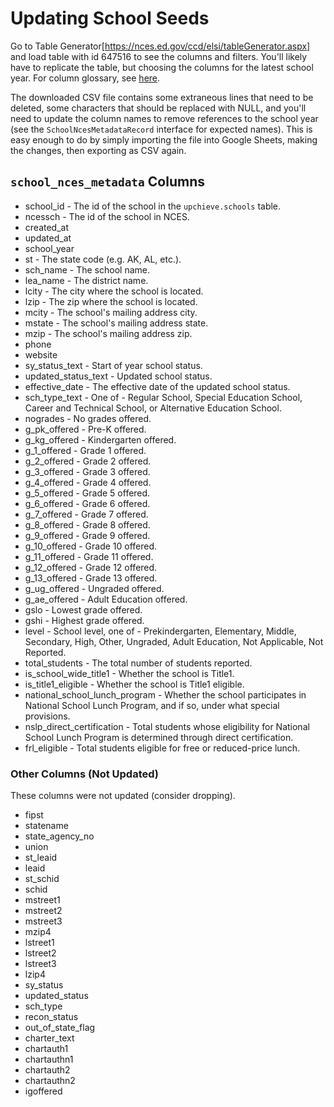 # Updating School Seeds

Go to Table Generator[https://nces.ed.gov/ccd/elsi/tableGenerator.aspx] and load table with id 647516 to see the columns and filters.
You'll likely have to replicate the table, but choosing the columns for the latest school year.
For column glossary, see [here](https://nces.ed.gov/ccd/elsi/glossary.aspx?app=tableGenerator&term=11020,9558,13392,47446,47676,47407,47447,47448,47650,47246,47235,47438,47219,47677,47238,47240,47657,47210,47439,47654,13403,49759,47213,47212,47634,47635,47636,47637,47638,47639,47640,47641,47642,47643,47644,47645,47646,47647,47666,47648,47667,47668,47450,47244,47664,47665,47214,47441,47443,47442&level=PublicSchool&groupby=0).

The downloaded CSV file contains some extraneous lines that need to be deleted, some characters that should be replaced with NULL, and you'll need 
to update the column names to remove references to the school year (see the `SchoolNcesMetadataRecord` interface for expected names).
This is easy enough to do by simply importing the file into Google Sheets, making the changes, then exporting as CSV again.

## `school_nces_metadata` Columns
 * school_id - The id of the school in the `upchieve.schools` table.
 * ncessch - The id of the school in NCES.
 * created_at
 * updated_at
 * school_year         
 * st - The state code (e.g. AK, AL, etc.).
 * sch_name - The school name.
 * lea_name - The district name.
 * lcity - The city where the school is located.
 * lzip - The zip where the school is located.
 * mcity - The school's mailing address city.
 * mstate - The school's mailing address state.
 * mzip - The school's mailing address zip.
 * phone               
 * website             
 * sy_status_text - Start of year school status.
 * updated_status_text - Updated school status.
 * effective_date - The effective date of the updated school status.
 * sch_type_text - One of - Regular School, Special Education School, Career and Technical School, or Alternative Education School.
 * nogrades - No grades offered.
 * g_pk_offered - Pre-K offered.   
 * g_kg_offered - Kindergarten offered.
 * g_1_offered - Grade 1 offered.
 * g_2_offered - Grade 2 offered.
 * g_3_offered - Grade 3 offered.
 * g_4_offered - Grade 4 offered.
 * g_5_offered - Grade 5 offered.
 * g_6_offered - Grade 6 offered.
 * g_7_offered - Grade 7 offered.
 * g_8_offered - Grade 8 offered.
 * g_9_offered - Grade 9 offered.
 * g_10_offered - Grade 10 offered.
 * g_11_offered - Grade 11 offered.
 * g_12_offered - Grade 12 offered.
 * g_13_offered - Grade 13 offered.
 * g_ug_offered - Ungraded offered.
 * g_ae_offered - Adult Education offered.
 * gslo - Lowest grade offered.
 * gshi - Highest grade offered.       
 * level - School level, one of - Prekindergarten, Elementary, Middle, Secondary, High, Other, Ungraded, Adult Education, Not Applicable, Not Reported.
 * total_students - The total number of students reported.
 * is_school_wide_title1 - Whether the school is Title1.
 * is_title1_eligible - Whether the school is Title1 eligible.
 * national_school_lunch_program - Whether the school participates in National School Lunch Program, and if so, under what special provisions.
 * nslp_direct_certification - Total students whose eligibility for National School Lunch Program is determined through direct certification.
 * frl_eligible - Total students eligible for free or reduced-price lunch.

### Other Columns (Not Updated)
These columns were not updated (consider dropping).
 * fipst
 * statename
 * state_agency_no
 * union
 * st_leaid
 * leaid
 * st_schid
 * schid
 * mstreet1
 * mstreet2
 * mstreet3
 * mzip4
 * lstreet1
 * lstreet2            
 * lstreet3            
 * lzip4
 * sy_status
 * updated_status
 * sch_type        
 * recon_status   
 * out_of_state_flag
 * charter_text
 * chartauth1
 * chartauthn1
 * chartauth2
 * chartauthn2
 * igoffered
